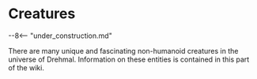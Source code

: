 # Creatures

--8<-- "under_construction.md"

There are many unique and fascinating non-humanoid creatures in the universe of Drehmal. Information on these entities is contained in this part of the wiki.